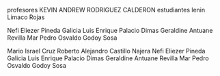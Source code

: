 profesores
KEVIN ANDREW RODRIGUEZ CALDERON
estudiantes
lenin Limaco Rojas


Nefi Eliezer Pineda Galicia
Luis Enrique Palacio Dimas
Geraldine Antuane Revilla Mar
Pedro Osvaldo Godoy Sosa



Mario Israel Cruz
Roberto Alejandro Castillo Najera
Nefi Eliezer Pineda Galicia
Luis Enrique Palacio Dimas
Geraldine Antuane Revilla Mar
Pedro Osvaldo Godoy Sosa
